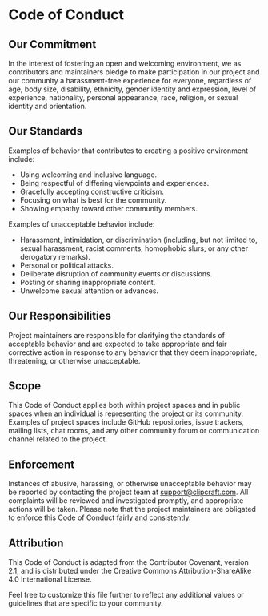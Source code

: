 Code of Conduct
===============

Our Commitment
--------------
In the interest of fostering an open and welcoming environment, we as contributors and maintainers pledge to make
participation in our project and our community a harassment-free experience for everyone, regardless of age, body size,
disability, ethnicity, gender identity and expression, level of experience, nationality, personal appearance, race,
religion, or sexual identity and orientation.

Our Standards
-------------
Examples of behavior that contributes to creating a positive environment include:

* Using welcoming and inclusive language.
* Being respectful of differing viewpoints and experiences.
* Gracefully accepting constructive criticism.
* Focusing on what is best for the community.
* Showing empathy toward other community members.

Examples of unacceptable behavior include:

* Harassment, intimidation, or discrimination (including, but not limited to, sexual harassment, racist comments,
  homophobic slurs, or any other derogatory remarks).
* Personal or political attacks.
* Deliberate disruption of community events or discussions.
* Posting or sharing inappropriate content.
* Unwelcome sexual attention or advances.

Our Responsibilities
--------------------
Project maintainers are responsible for clarifying the standards of acceptable behavior and are expected to take
appropriate and fair corrective action in response to any behavior that they deem inappropriate, threatening, or
otherwise unacceptable.

Scope
-----
This Code of Conduct applies both within project spaces and in public spaces when an individual is representing the
project or its community. Examples of project spaces include GitHub repositories, issue trackers, mailing lists, chat
rooms, and any other community forum or communication channel related to the project.

Enforcement
-----------
Instances of abusive, harassing, or otherwise unacceptable behavior may be reported by contacting the project team at
support@clipcraft.com. All complaints will be reviewed and investigated promptly, and appropriate actions will be taken.
Please note that the project maintainers are obligated to enforce this Code of Conduct fairly and consistently.

Attribution
-----------
This Code of Conduct is adapted from the Contributor Covenant, version 2.1, and is distributed under the Creative
Commons Attribution-ShareAlike 4.0 International License.

Feel free to customize this file further to reflect any additional values or guidelines that are specific to your
community.
